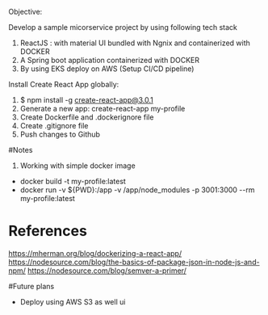 Objective:

Develop a sample micorservice project by using following tech stack
1) ReactJS : with material UI bundled with Ngnix and containerized with DOCKER
2) A Spring boot application containerized with DOCKER
3) By using EKS deploy on AWS (Setup CI/CD pipeline)


Install Create React App globally:
1) $ npm install -g create-react-app@3.0.1
2) Generate a new app: create-react-app my-profile
3) Create Dockerfile and .dockerignore file
4) Create .gitignore file
5) Push changes to Github



#Notes
1) Working with simple docker image
- docker build -t my-profile:latest 
- docker run -v ${PWD}:/app -v /app/node_modules -p 3001:3000 --rm my-profile:latest





# References
https://mherman.org/blog/dockerizing-a-react-app/
https://nodesource.com/blog/the-basics-of-package-json-in-node-js-and-npm/
https://nodesource.com/blog/semver-a-primer/


#Future plans
 - Deploy using AWS S3 as well ui 


